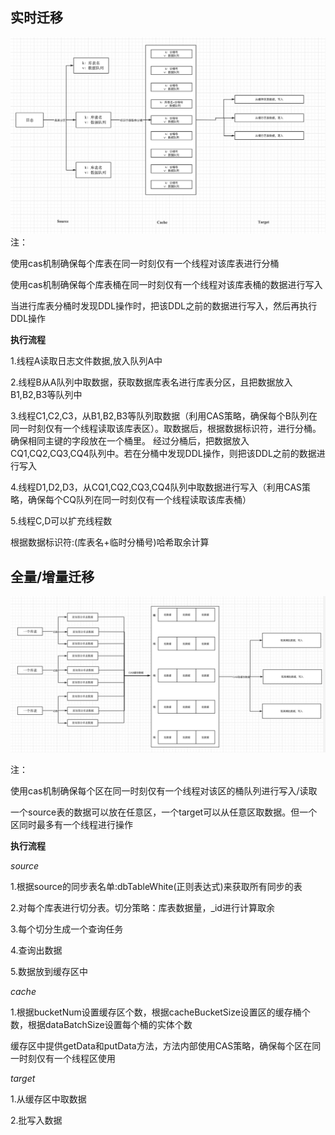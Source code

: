 ## 实时迁移

![workflow_02](../images/workflow_02.jpg)
注：

使用cas机制确保每个库表在同一时刻仅有一个线程对该库表进行分桶

使用cas机制确保每个库表桶在同一时刻仅有一个线程对该库表桶的数据进行写入

当进行库表分桶时发现DDL操作时，把该DDL之前的数据进行写入，然后再执行DDL操作

**执行流程**

1.线程A读取日志文件数据,放入队列A中

2.线程B从A队列中取数据，获取数据库表名进行库表分区，且把数据放入B1,B2,B3等队列中

3.线程C1,C2,C3，从B1,B2,B3等队列取数据（利用CAS策略，确保每个B队列在同一时刻仅有一个线程读取该库表区）。取数据后，根据数据标识符，进行分桶。确保相同主键的字段放在一个桶里。
经过分桶后，把数据放入CQ1,CQ2,CQ3,CQ4队列中。若在分桶中发现DDL操作，则把该DDL之前的数据进行写入

4.线程D1,D2,D3，从CQ1,CQ2,CQ3,CQ4队列中取数据进行写入（利用CAS策略，确保每个CQ队列在同一时刻仅有一个线程读取该库表桶）

5.线程C,D可以扩充线程数

根据数据标识符:(库表名+临时分桶号)哈希取余计算

## 全量/增量迁移

![workflow_03](../images/workflow_03.jpg)

注：


使用cas机制确保每个区在同一时刻仅有一个线程对该区的桶队列进行写入/读取

一个source表的数据可以放在任意区，一个target可以从任意区取数据。但一个区同时最多有一个线程进行操作

**执行流程**

*source*

1.根据source的同步表名单:dbTableWhite(正则表达式)来获取所有同步的表

2.对每个库表进行切分表。切分策略：库表数据量，_id进行计算取余

3.每个切分生成一个查询任务

4.查询出数据

5.数据放到缓存区中

*cache*

1.根据bucketNum设置缓存区个数，根据cacheBucketSize设置区的缓存桶个数，根据dataBatchSize设置每个桶的实体个数

缓存区中提供getData和putData方法，方法内部使用CAS策略，确保每个区在同一时刻仅有一个线程区使用

*target*

1.从缓存区中取数据

2.批写入数据
